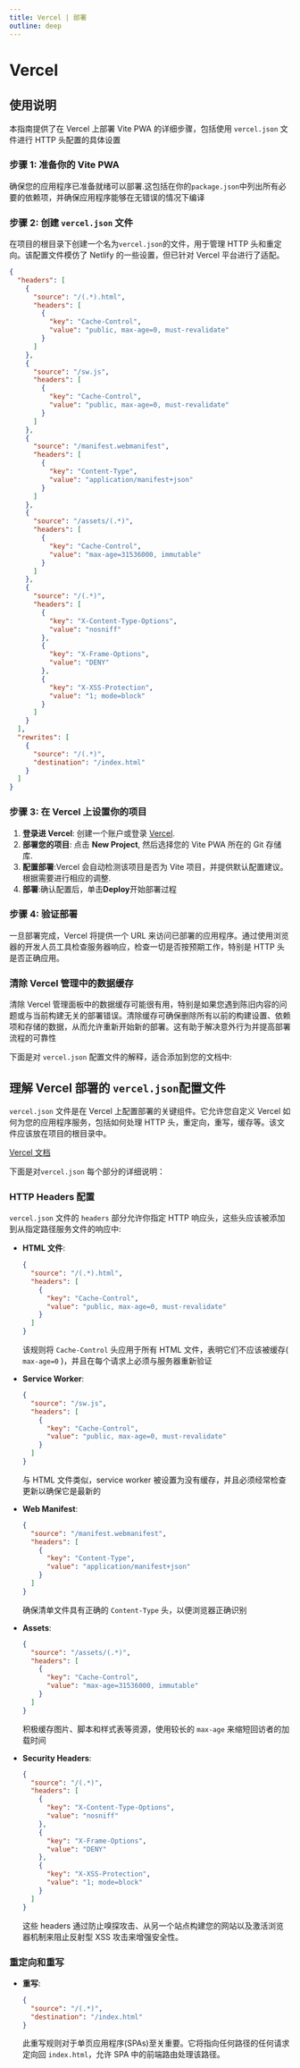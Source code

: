```yaml
---
title: Vercel | 部署
outline: deep
---
```


# Vercel

## 使用说明

本指南提供了在 Vercel 上部署 Vite PWA 的详细步骤，包括使用 `vercel.json` 文件进行 HTTP 头配置的具体设置

### 步骤 1: 准备你的 Vite PWA

确保您的应用程序已准备就绪可以部署.这包括在你的`package.json`中列出所有必要的依赖项，并确保应用程序能够在无错误的情况下编译

### 步骤 2: 创建 `vercel.json` 文件

在项目的根目录下创建一个名为`vercel.json`的文件，用于管理 HTTP 头和重定向。该配置文件模仿了 Netlify 的一些设置，但已针对 Vercel 平台进行了适配。

```json
{
  "headers": [
    {
      "source": "/(.*).html",
      "headers": [
        {
          "key": "Cache-Control",
          "value": "public, max-age=0, must-revalidate"
        }
      ]
    },
    {
      "source": "/sw.js",
      "headers": [
        {
          "key": "Cache-Control",
          "value": "public, max-age=0, must-revalidate"
        }
      ]
    },
    {
      "source": "/manifest.webmanifest",
      "headers": [
        {
          "key": "Content-Type",
          "value": "application/manifest+json"
        }
      ]
    },
    {
      "source": "/assets/(.*)",
      "headers": [
        {
          "key": "Cache-Control",
          "value": "max-age=31536000, immutable"
        }
      ]
    },
    {
      "source": "/(.*)",
      "headers": [
        {
          "key": "X-Content-Type-Options",
          "value": "nosniff"
        },
        {
          "key": "X-Frame-Options",
          "value": "DENY"
        },
        {
          "key": "X-XSS-Protection",
          "value": "1; mode=block"
        }
      ]
    }
  ],
  "rewrites": [
    {
      "source": "/(.*)",
      "destination": "/index.html"
    }
  ]
}
```

### 步骤 3: 在 Vercel 上设置你的项目

1. **登录进 Vercel**: 创建一个账户或登录 [Vercel](https://vercel.com).
2. **部署您的项目**: 点击 **New Project**, 然后选择您的 Vite PWA 所在的 Git 存储库.
3. **配置部署**:Vercel 会自动检测该项目是否为 Vite 项目，并提供默认配置建议。根据需要进行相应的调整.
4. **部署**:确认配置后，单击**Deploy**开始部署过程

### 步骤 4: 验证部署

一旦部署完成，Vercel 将提供一个 URL 来访问已部署的应用程序。通过使用浏览器的开发人员工具检查服务器响应，检查一切是否按预期工作，特别是 HTTP 头是否正确应用。

### 清除 Vercel 管理中的数据缓存 <Badge text="可选" type="tip"/>

清除 Vercel 管理面板中的数据缓存可能很有用，特别是如果您遇到陈旧内容的问题或与当前构建无关的部署错误。清除缓存可确保删除所有以前的构建设置、依赖项和存储的数据，从而允许重新开始新的部署。这有助于解决意外行为并提高部署流程的可靠性

下面是对 `vercel.json` 配置文件的解释，适合添加到您的文档中:

## 理解 Vercel 部署的 `vercel.json`配置文件

`vercel.json` 文件是在 Vercel 上配置部署的关键组件。它允许您自定义 Vercel 如何为您的应用程序服务，包括如何处理 HTTP 头，重定向，重写，缓存等。该文件应该放在项目的根目录中。

[Vercel 文档](https://vercel.com/docs/projects/project-configuration)

下面是对`vercel.json` 每个部分的详细说明：

### HTTP Headers 配置

`vercel.json` 文件的 `headers` 部分允许你指定 HTTP 响应头，这些头应该被添加到从指定路径服务文件的响应中:

- **HTML 文件**:

  ```json
  {
    "source": "/(.*).html",
    "headers": [
      {
        "key": "Cache-Control",
        "value": "public, max-age=0, must-revalidate"
      }
    ]
  }
  ```

  该规则将 `Cache-Control` 头应用于所有 HTML 文件，表明它们不应该被缓存( `max-age=0` )，并且在每个请求上必须与服务器重新验证

- **Service Worker**:

  ```json
  {
    "source": "/sw.js",
    "headers": [
      {
        "key": "Cache-Control",
        "value": "public, max-age=0, must-revalidate"
      }
    ]
  }
  ```

  与 HTML 文件类似，service worker 被设置为没有缓存，并且必须经常检查更新以确保它是最新的

- **Web Manifest**:

  ```json
  {
    "source": "/manifest.webmanifest",
    "headers": [
      {
        "key": "Content-Type",
        "value": "application/manifest+json"
      }
    ]
  }
  ```

  确保清单文件具有正确的 `Content-Type` 头，以便浏览器正确识别

- **Assets**:

  ```json
  {
    "source": "/assets/(.*)",
    "headers": [
      {
        "key": "Cache-Control",
        "value": "max-age=31536000, immutable"
      }
    ]
  }
  ```

  积极缓存图片、脚本和样式表等资源，使用较长的 `max-age` 来缩短回访者的加载时间

- **Security Headers**:

  ```json
  {
    "source": "/(.*)",
    "headers": [
      {
        "key": "X-Content-Type-Options",
        "value": "nosniff"
      },
      {
        "key": "X-Frame-Options",
        "value": "DENY"
      },
      {
        "key": "X-XSS-Protection",
        "value": "1; mode=block"
      }
    ]
  }
  ```

  这些 headers 通过防止嗅探攻击、从另一个站点构建您的网站以及激活浏览器机制来阻止反射型 XSS 攻击来增强安全性。

### 重定向和重写

- **重写**:

  ```json
  {
    "source": "/(.*)",
    "destination": "/index.html"
  }
  ```

  此重写规则对于单页应用程序(SPAs)至关重要。它将指向任何路径的任何请求定向回 `index.html`，允许 SPA 中的前端路由处理该路径。
